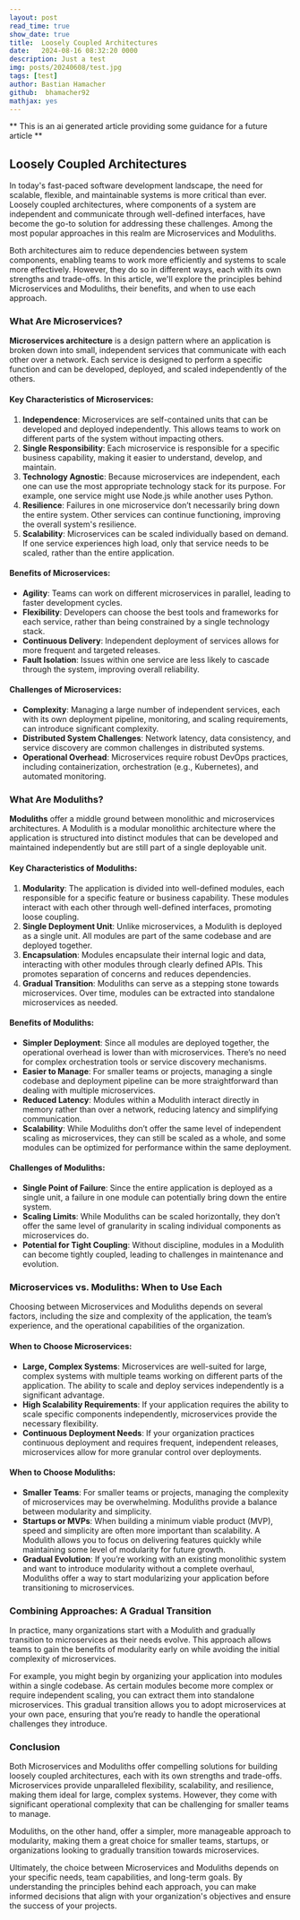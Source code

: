 ```yaml
---
layout: post
read_time: true
show_date: true
title:  Loosely Coupled Architectures
date:   2024-08-16 08:32:20 0000
description: Just a test
img: posts/20240608/test.jpg 
tags: [test]
author: Bastian Hamacher
github:  bhamacher92
mathjax: yes
---
```


** This is an ai generated article providing some guidance for a future article **

## Loosely Coupled Architectures

In today's fast-paced software development landscape, the need for scalable, flexible, and maintainable systems is more critical than ever. Loosely coupled architectures, where components of a system are independent and communicate through well-defined interfaces, have become the go-to solution for addressing these challenges. Among the most popular approaches in this realm are Microservices and Moduliths.

Both architectures aim to reduce dependencies between system components, enabling teams to work more efficiently and systems to scale more effectively. However, they do so in different ways, each with its own strengths and trade-offs. In this article, we'll explore the principles behind Microservices and Moduliths, their benefits, and when to use each approach.

### What Are Microservices?

**Microservices architecture** is a design pattern where an application is broken down into small, independent services that communicate with each other over a network. Each service is designed to perform a specific function and can be developed, deployed, and scaled independently of the others.

#### Key Characteristics of Microservices:
1. **Independence**: Microservices are self-contained units that can be developed and deployed independently. This allows teams to work on different parts of the system without impacting others.
2. **Single Responsibility**: Each microservice is responsible for a specific business capability, making it easier to understand, develop, and maintain.
3. **Technology Agnostic**: Because microservices are independent, each one can use the most appropriate technology stack for its purpose. For example, one service might use Node.js while another uses Python.
4. **Resilience**: Failures in one microservice don’t necessarily bring down the entire system. Other services can continue functioning, improving the overall system's resilience.
5. **Scalability**: Microservices can be scaled individually based on demand. If one service experiences high load, only that service needs to be scaled, rather than the entire application.

#### Benefits of Microservices:
- **Agility**: Teams can work on different microservices in parallel, leading to faster development cycles.
- **Flexibility**: Developers can choose the best tools and frameworks for each service, rather than being constrained by a single technology stack.
- **Continuous Delivery**: Independent deployment of services allows for more frequent and targeted releases.
- **Fault Isolation**: Issues within one service are less likely to cascade through the system, improving overall reliability.

#### Challenges of Microservices:
- **Complexity**: Managing a large number of independent services, each with its own deployment pipeline, monitoring, and scaling requirements, can introduce significant complexity.
- **Distributed System Challenges**: Network latency, data consistency, and service discovery are common challenges in distributed systems.
- **Operational Overhead**: Microservices require robust DevOps practices, including containerization, orchestration (e.g., Kubernetes), and automated monitoring.

### What Are Moduliths?

**Moduliths** offer a middle ground between monolithic and microservices architectures. A Modulith is a modular monolithic architecture where the application is structured into distinct modules that can be developed and maintained independently but are still part of a single deployable unit.

#### Key Characteristics of Moduliths:
1. **Modularity**: The application is divided into well-defined modules, each responsible for a specific feature or business capability. These modules interact with each other through well-defined interfaces, promoting loose coupling.
2. **Single Deployment Unit**: Unlike microservices, a Modulith is deployed as a single unit. All modules are part of the same codebase and are deployed together.
3. **Encapsulation**: Modules encapsulate their internal logic and data, interacting with other modules through clearly defined APIs. This promotes separation of concerns and reduces dependencies.
4. **Gradual Transition**: Moduliths can serve as a stepping stone towards microservices. Over time, modules can be extracted into standalone microservices as needed.

#### Benefits of Moduliths:
- **Simpler Deployment**: Since all modules are deployed together, the operational overhead is lower than with microservices. There’s no need for complex orchestration tools or service discovery mechanisms.
- **Easier to Manage**: For smaller teams or projects, managing a single codebase and deployment pipeline can be more straightforward than dealing with multiple microservices.
- **Reduced Latency**: Modules within a Modulith interact directly in memory rather than over a network, reducing latency and simplifying communication.
- **Scalability**: While Moduliths don’t offer the same level of independent scaling as microservices, they can still be scaled as a whole, and some modules can be optimized for performance within the same deployment.

#### Challenges of Moduliths:
- **Single Point of Failure**: Since the entire application is deployed as a single unit, a failure in one module can potentially bring down the entire system.
- **Scaling Limits**: While Moduliths can be scaled horizontally, they don’t offer the same level of granularity in scaling individual components as microservices do.
- **Potential for Tight Coupling**: Without discipline, modules in a Modulith can become tightly coupled, leading to challenges in maintenance and evolution.

### Microservices vs. Moduliths: When to Use Each

Choosing between Microservices and Moduliths depends on several factors, including the size and complexity of the application, the team’s experience, and the operational capabilities of the organization.

#### When to Choose Microservices:
- **Large, Complex Systems**: Microservices are well-suited for large, complex systems with multiple teams working on different parts of the application. The ability to scale and deploy services independently is a significant advantage.
- **High Scalability Requirements**: If your application requires the ability to scale specific components independently, microservices provide the necessary flexibility.
- **Continuous Deployment Needs**: If your organization practices continuous deployment and requires frequent, independent releases, microservices allow for more granular control over deployments.

#### When to Choose Moduliths:
- **Smaller Teams**: For smaller teams or projects, managing the complexity of microservices may be overwhelming. Moduliths provide a balance between modularity and simplicity.
- **Startups or MVPs**: When building a minimum viable product (MVP), speed and simplicity are often more important than scalability. A Modulith allows you to focus on delivering features quickly while maintaining some level of modularity for future growth.
- **Gradual Evolution**: If you’re working with an existing monolithic system and want to introduce modularity without a complete overhaul, Moduliths offer a way to start modularizing your application before transitioning to microservices.

### Combining Approaches: A Gradual Transition

In practice, many organizations start with a Modulith and gradually transition to microservices as their needs evolve. This approach allows teams to gain the benefits of modularity early on while avoiding the initial complexity of microservices.

For example, you might begin by organizing your application into modules within a single codebase. As certain modules become more complex or require independent scaling, you can extract them into standalone microservices. This gradual transition allows you to adopt microservices at your own pace, ensuring that you’re ready to handle the operational challenges they introduce.

### Conclusion

Both Microservices and Moduliths offer compelling solutions for building loosely coupled architectures, each with its own strengths and trade-offs. Microservices provide unparalleled flexibility, scalability, and resilience, making them ideal for large, complex systems. However, they come with significant operational complexity that can be challenging for smaller teams to manage.

Moduliths, on the other hand, offer a simpler, more manageable approach to modularity, making them a great choice for smaller teams, startups, or organizations looking to gradually transition towards microservices.

Ultimately, the choice between Microservices and Moduliths depends on your specific needs, team capabilities, and long-term goals. By understanding the principles behind each approach, you can make informed decisions that align with your organization's objectives and ensure the success of your projects.